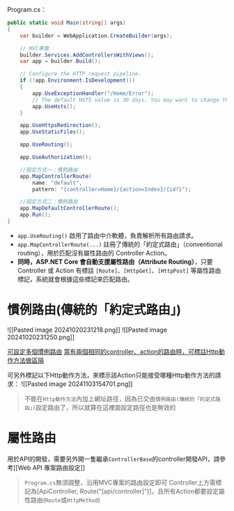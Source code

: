 Program.cs：
```C#
public static void Main(string[] args)
{
    var builder = WebApplication.CreateBuilder(args);

    // MVC專案
    builder.Services.AddControllersWithViews();
    var app = builder.Build();

    // Configure the HTTP request pipeline.
    if (!app.Environment.IsDevelopment())
    {
        app.UseExceptionHandler("/Home/Error");
        // The default HSTS value is 30 days. You may want to change this for production scenarios, see https://aka.ms/aspnetcore-hsts.
        app.UseHsts();
    }

    app.UseHttpsRedirection();
    app.UseStaticFiles();

    app.UseRouting();

    app.UseAuthorization();

	//設定方式一：慣例路由
    app.MapControllerRoute(
        name: "default",
        pattern: "{controller=Home}/{action=Index}/{id?}");

	//設定方式二：慣例路由
	app.MapDefaultControllerRoute();
    app.Run();
}
```

- `app.UseRouting()` 啟用了路由中介軟體，負責解析所有路由請求。
- `app.MapControllerRoute(...)` 註冊了傳統的「約定式路由」（conventional routing），用於匹配沒有屬性路由的 Controller Action。
- **同時，ASP.NET Core 會自動支援屬性路由（Attribute Routing）**，只要 Controller 或 Action 有標註 `[Route]`、`[HttpGet]`、`[HttpPost]` 等屬性路由標記，系統就會根據這些標記來匹配路由。

# 慣例路由(傳統的「約定式路由」)

![[Pasted image 20241020231218.png]]
![[Pasted image 20241020231250.png]]

[可設定多個慣例路由](https://learn.microsoft.com/zh-tw/aspnet/core/mvc/controllers/routing?view=aspnetcore-8.0#multiple-conventional-routes)
[當有兩個相同的controller、action的路由時，可標註Http動作方法做區隔](https://learn.microsoft.com/zh-tw/aspnet/core/mvc/controllers/routing?view=aspnetcore-8.0#resolving-ambiguous-actions)

可另外標記以下Http動作方法，來標示該Action只能接受哪種Http動作方法的請求：
![[Pasted image 20241103154701.png]]

>不能在`Http動作方法`內加上網址路徑，因為已交由`慣例路由(傳統的「約定式路由」)`設定路由了，所以就算在這裡面設定路徑也是無效的

# 屬性路由

用於API的開發，需要另外開一隻繼承`ControllerBase`的controller開發API，請參考[[Web API 專案路由設定]]

> `Program.cs`無須調整，沿用MVC專案的路由設定即可
> Controller上方需標記為[ApiController, Route("[api/controller]")]，且所有Action都要設定屬性路由(`Route`或`HttpMethod`)